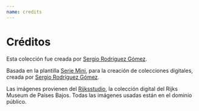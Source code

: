 ```yaml
---
name: credits
---
```


# Créditos

Esta colección fue creada por [Sergio Rodríguez Gómez](https://srsergiorodriguez.github.io/).

Basada en la plantilla [Serie Mini](https://github.com/srsergiorodriguez/serie-mini), para la creación de colecciones digitales, creada por [Sergio Rodríguez Gómez](https://srsergiorodriguez.github.io/).

Las imágenes provienen del [Rijksstudio](https://www.rijksmuseum.nl/en), la colección digital del Rijks Museum de Países Bajos. Todas las imágenes usadas están en el dominio público.